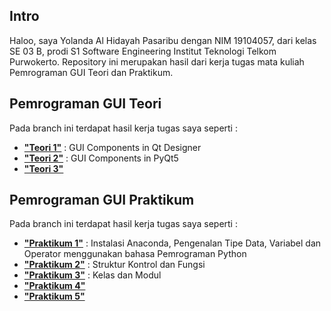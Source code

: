 ## Intro
Haloo, saya Yolanda Al Hidayah Pasaribu dengan NIM 19104057, dari kelas SE 03 B, prodi S1 Software Engineering Institut Teknologi Telkom Purwokerto. Repository ini merupakan hasil dari kerja tugas mata kuliah Pemrograman GUI Teori dan Praktikum.

## Pemrograman GUI Teori

Pada branch ini terdapat hasil kerja tugas saya seperti :

 -  [**"Teori 1"**](https://github.com/yolandapasaribu/19104057-Yolanda_Al_Hidayah_Pemrograman_GUI/tree/Teori-1) : GUI Components in Qt Designer
 -  [**"Teori 2"**](https://github.com/yolandapasaribu/19104057-Yolanda_Al_Hidayah_Pemrograman_GUI/tree/Teori-2) : GUI Components in PyQt5 
 -  [**"Teori 3"**](https://github.com/yolandapasaribu/19104057-Yolanda_Al_Hidayah_Pemrograman_GUI/tree/Teori-3)

	 

## Pemrograman GUI Praktikum

Pada branch ini terdapat hasil kerja tugas saya seperti :

 - [**"Praktikum 1"**](https://github.com/yolandapasaribu/19104057-Yolanda_Al_Hidayah_Pemrograman_GUI/tree/Praktikum-1) : Instalasi Anaconda, Pengenalan Tipe Data, Variabel dan Operator menggunakan bahasa Pemrograman Python
 - [**"Praktikum 2"**](https://github.com/yolandapasaribu/19104057-Yolanda_Al_Hidayah_Pemrograman_GUI/tree/Praktikum-2) : Struktur Kontrol dan Fungsi 
 - [**"Praktikum 3"**](https://github.com/yolandapasaribu/19104057-Yolanda_Al_Hidayah_Pemrograman_GUI/tree/Praktikum-3) : Kelas dan Modul
 - [**"Praktikum 4"**](https://github.com/yolandapasaribu/19104057-Yolanda_Al_Hidayah_Pemrograman_GUI/tree/Praktikum-4) 
 - [**"Praktikum 5"**](https://github.com/yolandapasaribu/19104057-Yolanda_Al_Hidayah_Pemrograman_GUI/tree/Praktikum-5) 
